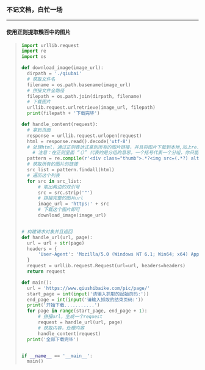 ### 不记文档，白忙一场

------

#### 使用正则提取糗百中的图片

> ```python
> import urllib.request
> import re
> import os
> 
> def download_image(image_url):
> 	dirpath = './qiubai'
> 	# 获取文件名
> 	filename = os.path.basename(image_url)
> 	# 拼接文件全路径
> 	filepath = os.path.join(dirpath, filename)
> 	# 下载图片
> 	urllib.request.urlretrieve(image_url, filepath)
> 	print(filepath + '下载完毕')
> 
> def handle_content(request):
> 	# 拿到页面
> 	response = urllib.request.urlopen(request)
> 	html = response.read().decode('utf-8')
> 	# 处理html，通过正则表达式拿到所有的图片链接，并且将图片下载到本地,加上re.S表示.可以匹配换行。
>     # 注意：在正则里面 “（）” 代表的是分组的意思，一个括号代表一个分组，你只能匹配到"()"中的内容
> 	pattern = re.compile(r'<div class="thumb">.*?<img src=(.*?) alt=.*?>.*?</div>', re.S)
> 	# 获取所有的图片的链接
> 	src_list = pattern.findall(html)
> 	# 遍历这个列表
> 	for src in src_list:
> 		# 取出两边的双引号
> 		src = src.strip('"')
> 		# 拼接完整的图片url
> 		image_url = 'https:' + src
> 		# 下载这个图片即可
> 		download_image(image_url)
> 
> 
> # 构建请求对象并且返回
> def handle_url(url, page):
> 	url = url + str(page)
> 	headers = {
> 		'User-Agent': 'Mozilla/5.0 (Windows NT 6.1; Win64; x64) AppleWebKit/537.36 (KHTML, like Gecko) Chrome/63.0.3239.108 Safari/537.36'
> 	}
> 	request = urllib.request.Request(url=url, headers=headers)
> 	return request
> 
> def main():
> 	url = 'https://www.qiushibaike.com/pic/page/'
> 	start_page = int(input('请输入抓取的起始页码:'))
> 	end_page = int(input('请输入抓取的结束页码:'))
> 	print('开始下载...........')
> 	for page in range(start_page, end_page + 1):
> 		# 拼接url，生成一个request
> 		request = handle_url(url, page)
> 		# 获取内容，处理内容
> 		handle_content(request)
> 	print('全部下载完毕')
> 
> 
> if __name__ == '__main__':
> 	main()
> ```

